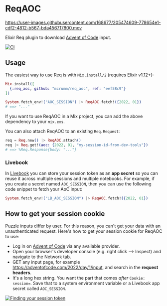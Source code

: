 # ReqAOC

https://user-images.githubusercontent.com/168677/205474609-778654e1-cdf2-4812-b567-bda456717800.mov

<!-- MDOC -->

Elixir Req plugin to download [Advent of Code][aoc] input.

[![CI](https://github.com/mcrumm/req_aoc/actions/workflows/ci.yml/badge.svg)](https://github.com/mcrumm/req_aoc/actions/workflows/ci.yml)

## Usage

The easiest way to use Req is with `Mix.install/2` (requires Elixir v1.12+):

```elixir
Mix.install([
  {:req_aoc, github: "mcrumm/req_aoc", ref: "eef58c9"}
])

System.fetch_env!("AOC_SESSION") |> ReqAOC.fetch!({2022, 01})
# ==> "..."
```

If you want to use ReqAOC in a Mix project, you can add the above dependency to your `mix.exs`.

You can also attach ReqAOC to an existing `Req.Request`:

```elixir
req = Req.new() |> ReqAOC.attach()
req |> Req.get!(aoc: {2022, 01, "my-session-id-from-dev-tools"})
# ==> %Req.Response{body: "..."}
```

### Livebook

In [Livebook](https://livebook.dev) you can store your session token as an **app secret** so you
can reuse it across multiple sessions and multiple notebooks. For example, if you create a secret
named `AOC_SESSION`, then you can use the following code snippet to fetch your AoC input:

```elixir
System.fetch_env!("LB_AOC_SESSION") |> ReqAOC.fetch!({2022, 01})
```

## How to get your session cookie

Puzzle inputs differ by user. For this reason, you can't get your data with an unauthenticated request. Here's how to get your session cookie for ReqAOC to use:

* Log in on [Advent of Code][aoc] via any available provider.
* Open your browser's developer console (e.g. right click --> Inspect) and navigate to the Network tab.
* GET any input page, for example https://adventofcode.com/2022/day/1/input, and search in the **request headers**.
* It's a long hex string. You want the part that comes _after_ `Cookie: session=`. Save that to a system environment variable or a Livebook app secret called `AOC_SESSION`.

[![Finding your session token](https://cloud.githubusercontent.com/assets/6615374/20862970/0922a4fe-b980-11e6-8f30-5967ca494f5e.png)](https://github.com/wimglenn/advent-of-code-wim/issues/1)

[aoc]: https://adventofcode.com

<!-- MDOC -->

